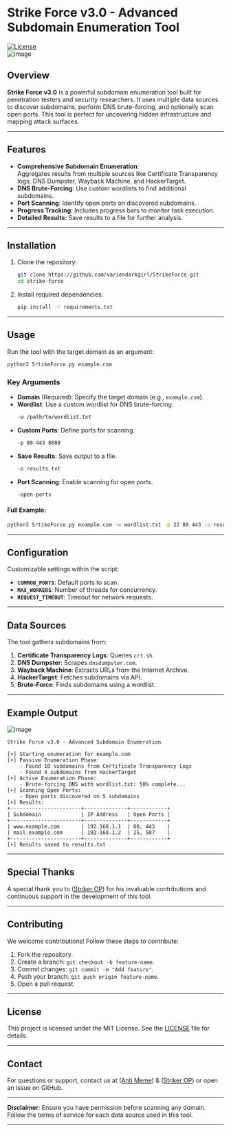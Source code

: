 # Strike Force v3.0 - Advanced Subdomain Enumeration Tool  

[![License](https://img.shields.io/badge/License-MIT-blue.svg)](https://opensource.org/licenses/MIT)  
![image](https://github.com/user-attachments/assets/b8706c2c-92d7-4b9d-92df-c83459510486)


## Overview  

**Strike Force v3.0** is a powerful subdomain enumeration tool built for penetration testers and security researchers. It uses multiple data sources to discover subdomains, perform DNS brute-forcing, and optionally scan open ports. This tool is perfect for uncovering hidden infrastructure and mapping attack surfaces.  

---  

## Features  

- **Comprehensive Subdomain Enumeration**:  
  Aggregates results from multiple sources like Certificate Transparency logs, DNS Dumpster, Wayback Machine, and HackerTarget.  
- **DNS Brute-Forcing**: Use custom wordlists to find additional subdomains.  
- **Port Scanning**: Identify open ports on discovered subdomains.  
- **Progress Tracking**: Includes progress bars to monitor task execution.  
- **Detailed Results**: Save results to a file for further analysis.  

---  

## Installation  

1. Clone the repository:  
   ```bash  
   git clone https://github.com/variendarkgirl/StrikeForce.git  
   cd strike-force  
   ```  

2. Install required dependencies:  
   ```bash  
   pip install -r requirements.txt  
   ```  

---  

## Usage  

Run the tool with the target domain as an argument:  

```bash  
python3 SrtikeForce.py example.com  
```  

### Key Arguments  

- **Domain** (Required): Specify the target domain (e.g., `example.com`).  
- **Wordlist**: Use a custom wordlist for DNS brute-forcing.  
  ```bash  
  -w /path/to/wordlist.txt  
  ```  
- **Custom Ports**: Define ports for scanning.  
  ```bash  
  -p 80 443 8080  
  ```  
- **Save Results**: Save output to a file.  
  ```bash  
  -o results.txt  
  ```  
- **Port Scanning**: Enable scanning for open ports.  
  ```bash  
  -open-ports  
  ```  

#### Full Example:  
```bash  
python3 SrtikeForce.py example.com -w wordlist.txt -p 22 80 443 -o results.txt -open-ports  
```  

---  

## Configuration  

Customizable settings within the script:  
- **`COMMON_PORTS`**: Default ports to scan.  
- **`MAX_WORKERS`**: Number of threads for concurrency.  
- **`REQUEST_TIMEOUT`**: Timeout for network requests.  

---  

## Data Sources  

The tool gathers subdomains from:  
1. **Certificate Transparency Logs**: Queries `crt.sh`.  
2. **DNS Dumpster**: Scrapes `dnsdumpster.com`.  
3. **Wayback Machine**: Extracts URLs from the Internet Archive.  
4. **HackerTarget**: Fetches subdomains via API.  
5. **Brute-Force**: Finds subdomains using a wordlist.  

---  

## Example Output  
![image](https://github.com/user-attachments/assets/95456b6d-16f0-4312-8a4b-6a98a178afb7)


```plaintext  
Strike Force v3.0 - Advanced Subdomain Enumeration  

[+] Starting enumeration for example.com  
[+] Passive Enumeration Phase:  
    - Found 10 subdomains from Certificate Transparency Logs  
    - Found 4 subdomains from HackerTarget  
[+] Active Enumeration Phase:  
    - Brute-forcing DNS with wordlist.txt: 50% complete...  
[+] Scanning Open Ports:  
    - Open ports discovered on 5 subdomains  
[+] Results:  
+-----------------------+--------------+------------+  
| Subdomain             | IP Address   | Open Ports |  
+-----------------------+--------------+------------+  
| www.example.com       | 192.168.1.1  | 80, 443    |  
| mail.example.com      | 192.168.1.2  | 25, 587    |  
+-----------------------+--------------+------------+  
[+] Results saved to results.txt  
```  

---  

## Special Thanks  

A special thank you to ([Striker OP](https://github.com/str1k3r0p)) for his invaluable contributions and continuous support in the development of this tool.

---  
## Contributing  

We welcome contributions! Follow these steps to contribute:  
1. Fork the repository.  
2. Create a branch: `git checkout -b feature-name`.  
3. Commit changes: `git commit -m "Add feature"`.  
4. Push your branch: `git push origin feature-name`.  
5. Open a pull request.  

---  

## License  

This project is licensed under the MIT License. See the [LICENSE](LICENSE) file for details.  

---  

## Contact  

For questions or support, contact us at ([Anti Meme](https://github.com/variendarkgirl)) & ([Striker OP](https://github.com/str1k3r0p)) or open an issue on GitHub.  

---  

**Disclaimer**: Ensure you have permission before scanning any domain. Follow the terms of service for each data source used in this tool.  

---
